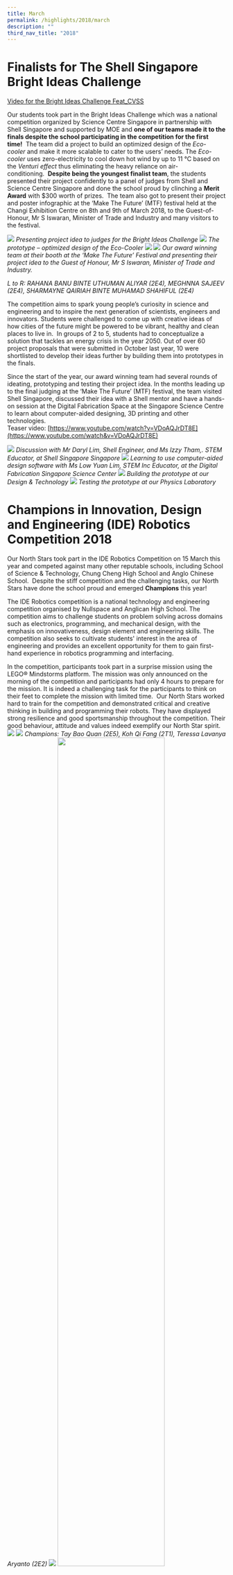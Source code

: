 ```yaml
---
title: March
permalink: /highlights/2018/march
description: ""
third_nav_title: "2018"
---
```

# Finalists for The Shell Singapore Bright Ideas Challenge

[Video for the Bright Ideas Challenge Feat\_CVSS](https://youtu.be/URqL0N1GRYg)

Our students took part in the Bright Ideas Challenge which was a national competition organized by Science Centre Singapore in partnership with Shell Singapore and supported by MOE and **one of our teams made it to the finals despite the school participating in the competition for the first time!**  The team did a project to build an optimized design of the _Eco-cooler_ and make it more scalable to cater to the users’ needs. The _Eco-cooler_ uses zero-electricity to cool down hot wind by up to 11 °C based on the _Venturi effect_ thus eliminating the heavy reliance on air-conditioning.  **Despite being the youngest finalist team**, the students presented their project confidently to a panel of judges from Shell and Science Centre Singapore and done the school proud by clinching a **Merit Award** with $300 worth of prizes.  The team also got to present their project and poster infographic at the ‘Make The Future’ (MTF) festival held at the Changi Exhibition Centre on 8th and 9th of March 2018, to the Guest-of-Honour, Mr S Iswaran, Minister of Trade and Industry and many visitors to the festival.

![](/images/BIC1.png)
_Presenting project idea to judges for the Bright Ideas Challenge_
![](/images/BIC2.jpeg)
_The prototype – optimized design of the Eco-Cooler_
![](/images/disc5.jpeg)
![](/images/disc7.jpeg)
_Our award winning team at their booth at the ‘Make The Future’ Festival and presenting their project idea to the Guest of Honour, Mr S Iswaran, Minister of Trade and Industry._ <br>

_L to R: RAHANA BANU BINTE UTHUMAN ALIYAR (2E4), MEGHNNA SAJEEV (2E4), SHARMAYNE QAIRIAH BINTE MUHAMAD SHAHIFUL (2E4)_

The competition aims to spark young people’s curiosity in science and engineering and to inspire the next generation of scientists, engineers and innovators. Students were challenged to come up with creative ideas of how cities of the future might be powered to be vibrant, healthy and clean places to live in.  In groups of 2 to 5, students had to conceptualize a solution that tackles an energy crisis in the year 2050. Out of over 60 project proposals that were submitted in October last year, 10 were shortlisted to develop their ideas further by building them into prototypes in the finals.  
  

Since the start of the year, our award winning team had several rounds of ideating, prototyping and testing their project idea. In the months leading up to the final judging at the ‘Make The Future’ (MTF) festival, the team visited Shell Singapore, discussed their idea with a Shell mentor and have a hands-on session at the Digital Fabrication Space at the Singapore Science Centre to learn about computer-aided designing, 3D printing and other technologies.  
Teaser video: [https://www.youtube.com/watch?v=VDoAQJrDT8E](https://www.youtube.com/watch&v=VDoAQJrDT8E)

![](/images/Disc.jpeg)
_Discussion with Mr Daryl Lim, Shell Engineer, and Ms Izzy Tham,. STEM Educator, at Shell Singapore Singapore_
![](/images/disc2.jpeg)
_Learning to use computer-aided design software with Ms Low Yuan Lim, STEM Inc Educator, at the Digital Fabrication Singapore Science Center_
![](/images/disc3.jpeg)
_Building the prototype at our Design & Technology_
![](/images/disc4.jpeg)
_Testing the prototype at our Physics Laboratory_

# Champions in Innovation, Design and Engineering (IDE) Robotics Competition 2018
Our North Stars took part in the IDE Robotics Competition on 15 March this year and competed against many other reputable schools, including School of Science & Technology, Chung Cheng High School and Anglo Chinese School.  Despite the stiff competition and the challenging tasks, our North Stars have done the school proud and emerged **Champions** this year!  
 
The IDE Robotics competition is a national technology and engineering competition organised by Nullspace and Anglican High School. The competition aims to challenge students on problem solving across domains such as electronics, programming, and mechanical design, with the emphasis on innovativeness, design element and engineering skills. The competition also seeks to cultivate students' interest in the area of engineering and provides an excellent opportunity for them to gain first-hand experience in robotics programming and interfacing.  

In the competition, participants took part in a surprise mission using the LEGO® Mindstorms platform. The mission was only announced on the morning of the competition and participants had only 4 hours to prepare for the mission. It is indeed a challenging task for the participants to think on their feet to complete the mission with limited time.  Our North Stars worked hard to train for the competition and demonstrated critical and creative thinking in building and programming their robots. They have displayed strong resilience and good sportsmanship throughout the competition. Their good behaviour, attitude and values indeed exemplify our North Star spirit.
![](/images/ide_1.jpeg)
![](/images/ide_2.jpeg)
_Champions: Tay Bao Quan (2E5), Koh Qi Fang (2T1), Teressa Lavanya Aryanto (2E2)_
![](/images/ide_3.jpeg)
<img src="/images/ide_4.jpeg" 
     style="width:70%">